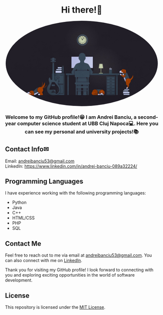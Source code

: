 <h1 align="center">Hi there!👋</h1>

<p align="center">
  <img src="images/background.jpg" alt="Profile Picture" style="width: 500px; height: 281px; object-fit: cover; border-radius: 50%;">
</p>

<h3 align="center">Welcome to my GitHub profile!😁 I am Andrei Banciu, a second-year computer science student at UBB Cluj Napoca💻. Here you can see my personal and university projects!📚</h3>

## Contact Info✉

Email: [andreibanciu53@gmail.com](mailto:andreibanciu53@gmail.com)<br>
LinkedIn: https://www.linkedin.com/in/andrei-banciu-089a32224/

## Programming Languages

I have experience working with the following programming languages:

- Python
- Java
- C++
- HTML/CSS
- PHP
- SQL

## Contact Me

Feel free to reach out to me via email at [andreibanciu53@gmail.com](mailto:andreibanciu53@gmail.com). You can also connect with me on [LinkedIn](https://www.linkedin.com/in/andrei-banciu-089a32224/).

Thank you for visiting my GitHub profile! I look forward to connecting with you and exploring exciting opportunities in the world of software development.

## License

This repository is licensed under the [MIT License](LICENSE).
